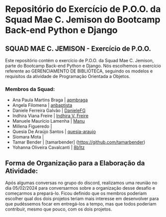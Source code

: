 # Repositório do Exercício de P.O.O. da Squad Mae C. Jemison do Bootcamp Back-end Python e Django

## SQUAD MAE C. JEMISON - Exercício de P.O.O.

Este repositório contém o exercício de P.O.O. da Squad Mae C. Jemison, parte do Bootcamp Back-end Python e Django. Nós escolhemos o exercício referente ao GERENCIAMENTO DE BIBLIOTECA, seguindo os modelos e requisitos da atividade de Programação Orientada a Objetos.

### Membros da Squad:

- Ana Paula Martins Braga | [apmbraga](https://github.com/apmbraga)
- Angela Filomena | [anbaptista](https://github.com/anbaptista/)
- Daniele Ferreira Galvão | [DanieleFG](https://github.com/DanieleFG)
- Indhira Viana Freire | [Indhira V. Freire](https://github.com/Indy-electro)
- Manuele Maurício Lamenha | [Manu](https://github.com/Manu3052)
- Millena Figueredo |
- Quesia De Araújo Santos | [quesia-araujo](https://github.com/quesia-araujo)
- Siomara Mota |
- Tamar Bender | [tamarbender] (https://github.com/tamarbender)
- Yohanna Oliveira Cavalcanti | [8b1tz ](https://github.com/8b1tz)


## Forma de Organização para a Elaboração da Atividade:
Após algumas conversas no grupo do discord, realizamos uma reunião no dia 05/02/2024 para conversarmos sobre a organização desse desafio e começarmos a prepará-lo. Ficou definido que os membros poderiam escolher qual dos dois projetos teriam mais interesse em desenvolver para que pudéssemos focar em entregá-los a tempo, mas que todos poderiam contribuir, mesmo que pouco, com os dois projetos.
